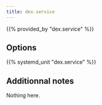```yaml
---
title: dex.service
---
```


{{% provided_by "dex.service" %}}

## Options

{{% systemd_unit "dex.service" %}}

## Additionnal notes

Nothing here.